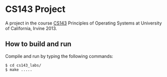 # CS143 Project 
A project in the course [CS143](http://www.ics.uci.edu/~ics143/index-win13.html) Principles of Operating Systems at University of California, Irvine 2013. 

## How to build and run
Compile and run by typing the following commands:

	$ cd cs143_labs/
	$ make .....
